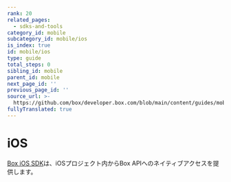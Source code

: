 ```yaml
---
rank: 20
related_pages:
  - sdks-and-tools
category_id: mobile
subcategory_id: mobile/ios
is_index: true
id: mobile/ios
type: guide
total_steps: 0
sibling_id: mobile
parent_id: mobile
next_page_id: ''
previous_page_id: ''
source_url: >-
  https://github.com/box/developer.box.com/blob/main/content/guides/mobile/ios/index.md
fullyTranslated: true
---
```

# iOS

[Box iOS SDK][ios-sdk]は、iOSプロジェクト内からBox APIへのネイティブアクセスを提供します。

[ios-sdk]: https://github.com/box/box-ios-sdk